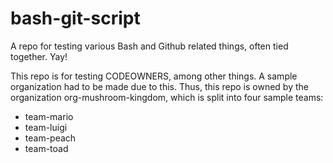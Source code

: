 # bash-git-script

A repo for testing various Bash and Github related things, often tied together. Yay!

This repo is for testing CODEOWNERS, among other things. A sample organization had to be made due to this. Thus, this repo is owned by the organization org-mushroom-kingdom, which is split into four sample teams:

- team-mario
- team-luigi
- team-peach
- team-toad